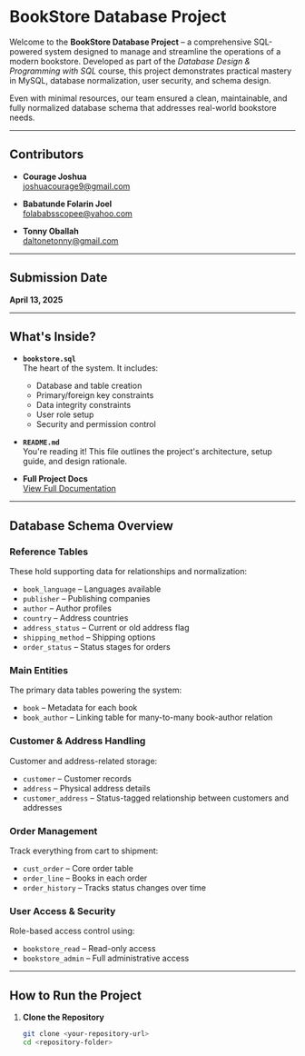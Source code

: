 # BookStore Database Project
Welcome to the **BookStore Database Project** – a comprehensive SQL-powered system designed to manage and streamline the operations of a modern bookstore. Developed as part of the *Database Design & Programming with SQL* course, this project demonstrates practical mastery in MySQL, database normalization, user security, and schema design.

Even with minimal resources, our team ensured a clean, maintainable, and fully normalized database schema that addresses real-world bookstore needs.

---

## Contributors

- **Courage Joshua**  
  [joshuacourage9@gmail.com](mailto:joshuacourage9@gmail.com)

- **Babatunde Folarin Joel**  
  [folababsscopee@yahoo.com](mailto:folababsscopee@yahoo.com)

- **Tonny Oballah**  
  [daltonetonny@gmail.com](mailto:daltonetonny@gmail.com)

---

## Submission Date

**April 13, 2025**

---

## What's Inside?

- **`bookstore.sql`**  
  The heart of the system. It includes:
  - Database and table creation
  - Primary/foreign key constraints
  - Data integrity constraints
  - User role setup
  - Security and permission control

- **`README.md`**  
  You're reading it! This file outlines the project's architecture, setup guide, and design rationale.

- **Full Project Docs**  
  [View Full Documentation](https://docs.google.com/document/d/13tApectCmuTZD-oybPMcpZEcHjasq40Ws_3iGD9gU6w/edit?usp=drivesdk)

---

## Database Schema Overview

### Reference Tables
These hold supporting data for relationships and normalization:
- `book_language` – Languages available  
- `publisher` – Publishing companies  
- `author` – Author profiles  
- `country` – Address countries  
- `address_status` – Current or old address flag  
- `shipping_method` – Shipping options  
- `order_status` – Status stages for orders  

### Main Entities
The primary data tables powering the system:
- `book` – Metadata for each book  
- `book_author` – Linking table for many-to-many book-author relation  

### Customer & Address Handling
Customer and address-related storage:
- `customer` – Customer records  
- `address` – Physical address details  
- `customer_address` – Status-tagged relationship between customers and addresses  

### Order Management
Track everything from cart to shipment:
- `cust_order` – Core order table  
- `order_line` – Books in each order  
- `order_history` – Tracks status changes over time  

### User Access & Security
Role-based access control using:
- `bookstore_read` – Read-only access  
- `bookstore_admin` – Full administrative access  

---

## How to Run the Project

1. **Clone the Repository**
   ```bash
   git clone <your-repository-url>
   cd <repository-folder>
